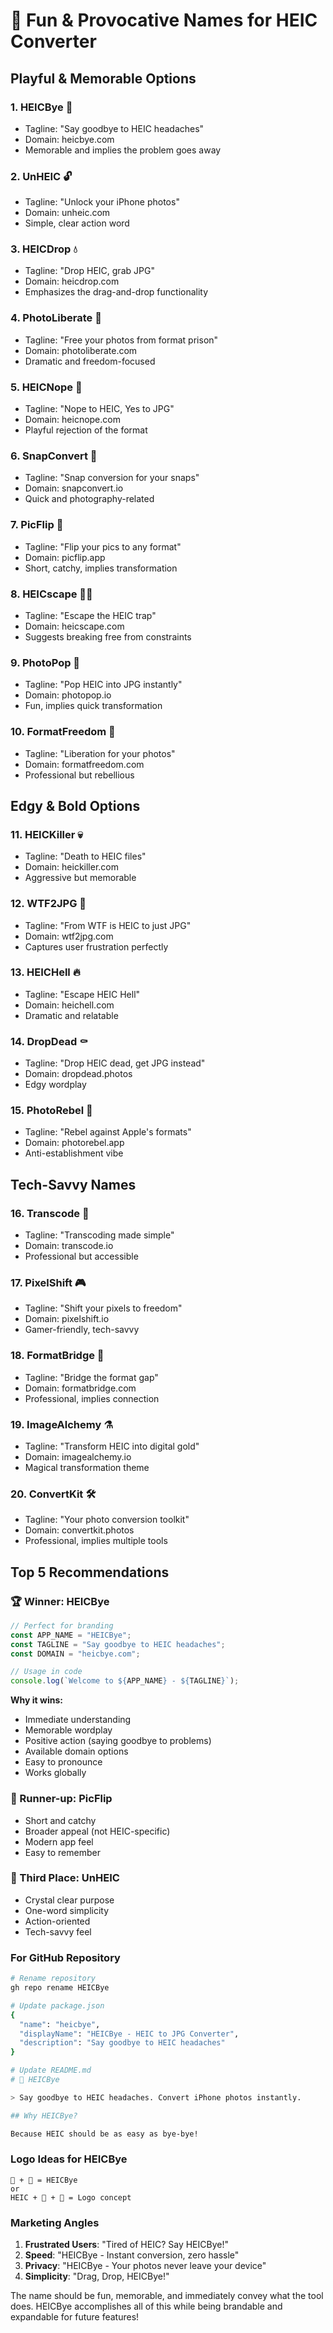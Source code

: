 # 🎯 Fun & Provocative Names for HEIC Converter

## Playful & Memorable Options

### 1. **HEICBye** 👋
- Tagline: "Say goodbye to HEIC headaches"
- Domain: heicbye.com
- Memorable and implies the problem goes away

### 2. **UnHEIC** 🔓
- Tagline: "Unlock your iPhone photos"
- Domain: unheic.com
- Simple, clear action word

### 3. **HEICDrop** 💧
- Tagline: "Drop HEIC, grab JPG"
- Domain: heicdrop.com
- Emphasizes the drag-and-drop functionality

### 4. **PhotoLiberate** 🦅
- Tagline: "Free your photos from format prison"
- Domain: photoliberate.com
- Dramatic and freedom-focused

### 5. **HEICNope** 🚫
- Tagline: "Nope to HEIC, Yes to JPG"
- Domain: heicnope.com
- Playful rejection of the format

### 6. **SnapConvert** 📸
- Tagline: "Snap conversion for your snaps"
- Domain: snapconvert.io
- Quick and photography-related

### 7. **PicFlip** 🔄
- Tagline: "Flip your pics to any format"
- Domain: picflip.app
- Short, catchy, implies transformation

### 8. **HEICscape** 🏃‍♂️
- Tagline: "Escape the HEIC trap"
- Domain: heicscape.com
- Suggests breaking free from constraints

### 9. **PhotoPop** 🍿
- Tagline: "Pop HEIC into JPG instantly"
- Domain: photopop.io
- Fun, implies quick transformation

### 10. **FormatFreedom** 🗽
- Tagline: "Liberation for your photos"
- Domain: formatfreedom.com
- Professional but rebellious

## Edgy & Bold Options

### 11. **HEICKiller** 💀
- Tagline: "Death to HEIC files"
- Domain: heickiller.com
- Aggressive but memorable

### 12. **WTF2JPG** 😤
- Tagline: "From WTF is HEIC to just JPG"
- Domain: wtf2jpg.com
- Captures user frustration perfectly

### 13. **HEICHell** 🔥
- Tagline: "Escape HEIC Hell"
- Domain: heichell.com
- Dramatic and relatable

### 14. **DropDead** ⚰️
- Tagline: "Drop HEIC dead, get JPG instead"
- Domain: dropdead.photos
- Edgy wordplay

### 15. **PhotoRebel** 🤘
- Tagline: "Rebel against Apple's formats"
- Domain: photorebel.app
- Anti-establishment vibe

## Tech-Savvy Names

### 16. **Transcode** 🔧
- Tagline: "Transcoding made simple"
- Domain: transcode.io
- Professional but accessible

### 17. **PixelShift** 🎮
- Tagline: "Shift your pixels to freedom"
- Domain: pixelshift.io
- Gamer-friendly, tech-savvy

### 18. **FormatBridge** 🌉
- Tagline: "Bridge the format gap"
- Domain: formatbridge.com
- Professional, implies connection

### 19. **ImageAlchemy** ⚗️
- Tagline: "Transform HEIC into digital gold"
- Domain: imagealchemy.io
- Magical transformation theme

### 20. **ConvertKit** 🛠️
- Tagline: "Your photo conversion toolkit"
- Domain: convertkit.photos
- Professional, implies multiple tools

## Top 5 Recommendations

### 🏆 Winner: **HEICBye**
```javascript
// Perfect for branding
const APP_NAME = "HEICBye";
const TAGLINE = "Say goodbye to HEIC headaches";
const DOMAIN = "heicbye.com";

// Usage in code
console.log(`Welcome to ${APP_NAME} - ${TAGLINE}`);
```

**Why it wins:**
- Immediate understanding
- Memorable wordplay
- Positive action (saying goodbye to problems)
- Available domain options
- Easy to pronounce
- Works globally

### 🥈 Runner-up: **PicFlip**
- Short and catchy
- Broader appeal (not HEIC-specific)
- Modern app feel
- Easy to remember

### 🥉 Third Place: **UnHEIC**
- Crystal clear purpose
- One-word simplicity
- Action-oriented
- Tech-savvy feel

### For GitHub Repository

```bash
# Rename repository
gh repo rename HEICBye

# Update package.json
{
  "name": "heicbye",
  "displayName": "HEICBye - HEIC to JPG Converter",
  "description": "Say goodbye to HEIC headaches"
}

# Update README.md
# 👋 HEICBye

> Say goodbye to HEIC headaches. Convert iPhone photos instantly.

## Why HEICBye?

Because HEIC should be as easy as bye-bye!
```

### Logo Ideas for HEICBye

```
👋 + 📸 = HEICBye
or
HEIC + 🚫 + 👋 = Logo concept
```

### Marketing Angles

1. **Frustrated Users**: "Tired of HEIC? Say HEICBye!"
2. **Speed**: "HEICBye - Instant conversion, zero hassle"
3. **Privacy**: "HEICBye - Your photos never leave your device"
4. **Simplicity**: "Drag, Drop, HEICBye!"

The name should be fun, memorable, and immediately convey what the tool does. HEICBye accomplishes all of this while being brandable and expandable for future features!